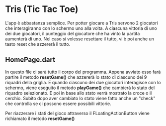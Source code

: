 # Tris (Tic Tac Toe)

L'app è abbastanza semplice. Per potter giocare a Tris servono 2 giocatori che interagiranno con lo schermo uno alla volta.
A ciascuna vittoria di uno dei due giocatori, il punteggio del giocatore che ha vinto la partita aumenterà di uno.
Nel caso si volesse resettare il tutto, vi è poi anche un tasto reset che azzererà il tutto.

## HomePage.dart

In questo file ci sarà tutto il corpo del programma. Appena avviato esso farà partire il metodo **resetGame()** che azzererà lo stato di ciascuno dei 9 riquadri della griglia.
E quando ciascuno dei due giocatori interagisce con lo schermo, viene eseguito il metodo **playGame()** che cambierà lo stato del riquadro selezionato. E poi in base allo stato verrà mostrato la croce o il cerchio.
Subito dopo aver cambiato lo stato viene fatto anche un "check" che controlla se ci possono essere possibili vittorie.

Per riazzerare i stati del gioco attraverso il FLoatingActionButton viene richiamato il metodo **resetGame()**
